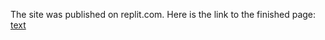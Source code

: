 The site was published on replit.com.
Here is the link to the finished page:
[text](https://7f75a587-7618-4a2e-80e5-b8957ed798eb-00-1slivl85421lz.riker.replit.dev)